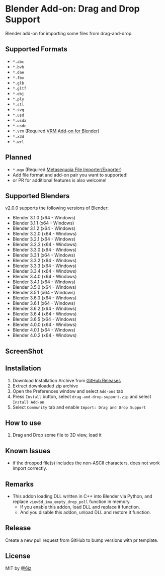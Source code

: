 # Blender Add-on: Drag and Drop Support

Blender add-on for importing some files from drag-and-drop.

## Supported Formats

- `*.abc`
- `*.bvh`
- `*.dae`
- `*.fbx`
- `*.glb`
- `*.gltf`
- `*.obj`
- `*.ply`
- `*.stl`
- `*.svg`
- `*.usd`
- `*.usda`
- `*.usdc`
- `*.vrm` (Required [VRM Add-on for Blender](https://github.com/saturday06/VRM-Addon-for-Blender))
- `*.x3d`
- `*.wrl`

## Planned

- `*.mqo` (Required [Metasequoia File Importer/Exporter](https://github.com/nutti/blender-mqo))
- Add file format and add-on pair you want to supported!
- or PR for additional features is also welcome!

## Supported Blenders

v2.0.0 supports the following versions of Blender:

- Blender 3.1.0 (x64 - Windows)
- Blender 3.1.1 (x64 - Windows)
- Blender 3.1.2 (x64 - Windows)
- Blender 3.2.0 (x64 - Windows)
- Blender 3.2.1 (x64 - Windows)
- Blender 3.2.2 (x64 - Windows)
- Blender 3.3.0 (x64 - Windows)
- Blender 3.3.1 (x64 - Windows)
- Blender 3.3.2 (x64 - Windows)
- Blender 3.3.3 (x64 - Windows)
- Blender 3.3.4 (x64 - Windows)
- Blender 3.4.0 (x64 - Windows)
- Blender 3.4.1 (x64 - Windows)
- Blender 3.5.0 (x64 - Windows)
- Blender 3.5.1 (x64 - Windows)
- Blender 3.6.0 (x64 - Windows)
- Blender 3.6.1 (x64 - Windows)
- Blender 3.6.2 (x64 - Windows)
- Blender 3.6.4 (x64 - Windows)
- Blender 3.6.5 (x64 - Windows)
- Blender 4.0.0 (x64 - Windows)
- Blender 4.0.1 (x64 - Windows)
- Blender 4.0.2 (x64 - Windows)

## ScreenShot

## Installation

1. Download Installation Archive from [GitHub Releases](https://github.com/mika-f/blender-drag-and-drop/releases/latest)
2. Extract downloaded zip archive
3. Open the Preferences window and select `Add-ons` tab
4. Press `Install` button, select `drag-and-drop-support.zip` and select `Install Add-on`
5. Select `Community` tab and enable `Import: Drag and Drop Support`

## How to use

1. Drag and Drop some file to 3D view, load it

## Known Issues

- if the dropped file(s) includes the non-ASCII characters, does not work import correctly.

## Remarks

- This addon loading DLL written in C++ into Blender via Python, and replace `view3d_ima_empty_drop_poll` function in memory.
  - If you enable this addon, load DLL and replace it function.
  - And you disable this addon, unload DLL and restore it function.

## Release

Create a new pull request from GitHub to bump versions with pr template.

## License

MIT by [@6jz](https://twitter.com/6jz)
